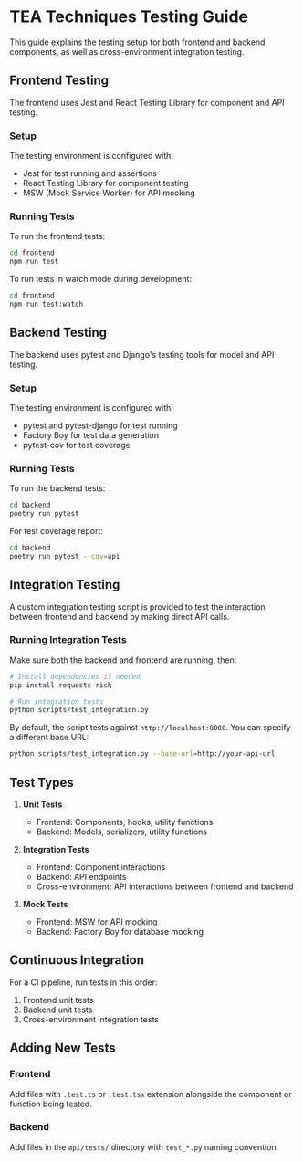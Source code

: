 # TEA Techniques Testing Guide

This guide explains the testing setup for both frontend and backend components, as well as cross-environment integration testing.

## Frontend Testing

The frontend uses Jest and React Testing Library for component and API testing.

### Setup

The testing environment is configured with:
- Jest for test running and assertions
- React Testing Library for component testing
- MSW (Mock Service Worker) for API mocking

### Running Tests

To run the frontend tests:

```bash
cd frontend
npm run test
```

To run tests in watch mode during development:

```bash
cd frontend
npm run test:watch
```

## Backend Testing

The backend uses pytest and Django's testing tools for model and API testing.

### Setup

The testing environment is configured with:
- pytest and pytest-django for test running
- Factory Boy for test data generation
- pytest-cov for test coverage

### Running Tests

To run the backend tests:

```bash
cd backend
poetry run pytest
```

For test coverage report:

```bash
cd backend
poetry run pytest --cov=api
```

## Integration Testing

A custom integration testing script is provided to test the interaction between frontend and backend by making direct API calls.

### Running Integration Tests

Make sure both the backend and frontend are running, then:

```bash
# Install dependencies if needed
pip install requests rich

# Run integration tests
python scripts/test_integration.py
```

By default, the script tests against `http://localhost:8000`. You can specify a different base URL:

```bash
python scripts/test_integration.py --base-url=http://your-api-url
```

## Test Types

1. **Unit Tests**
   - Frontend: Components, hooks, utility functions
   - Backend: Models, serializers, utility functions

2. **Integration Tests**
   - Frontend: Component interactions
   - Backend: API endpoints
   - Cross-environment: API interactions between frontend and backend

3. **Mock Tests**
   - Frontend: MSW for API mocking
   - Backend: Factory Boy for database mocking

## Continuous Integration

For a CI pipeline, run tests in this order:
1. Frontend unit tests
2. Backend unit tests
3. Cross-environment integration tests

## Adding New Tests

### Frontend

Add files with `.test.ts` or `.test.tsx` extension alongside the component or function being tested.

### Backend

Add files in the `api/tests/` directory with `test_*.py` naming convention.